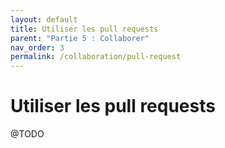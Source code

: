 ```yaml
---
layout: default
title: Utiliser les pull requests
parent: "Partie 5 : Collaborer"
nav_order: 3
permalink: /collaboration/pull-request
---
```


# Utiliser les pull requests
@TODO
